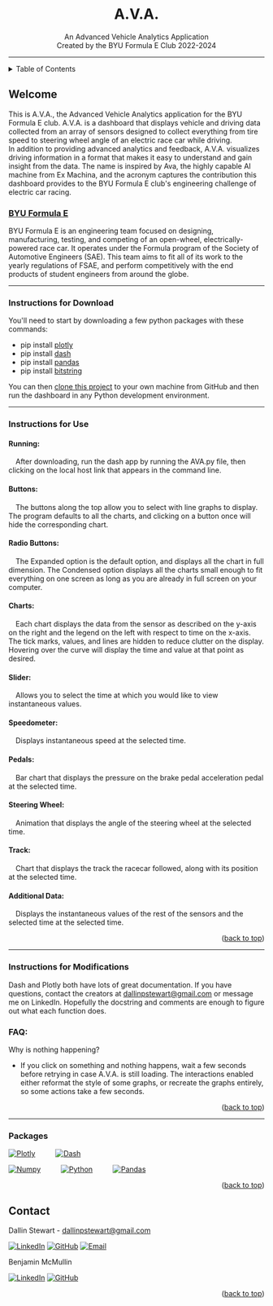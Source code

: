<a name="readme-top"></a>

<div align="center">
    <h1 align="center">A.V.A.</h1>
    <p align="center">
        An Advanced Vehicle Analytics Application 
        </br>Created by the BYU Formula E Club 2022-2024
    </p>
</div>

<hr>

<!-- TABLE OF CONTENTS -->
<details>
  <summary>Table of Contents</summary>
  <ol>
    <li><a href="#welcome">Welcome</a></li>
    <li><a href="#instructions">Instructions for Download</a></li>
    <li><a href="#use">Instructions for Use</a></li>
    <li><a href="#mods">Instructions for Modifications</a></li>
    <li><a href="#faq">FAQs</a></li>
  </ol>
</details>

<!-- Welcome -->
## Welcome

This is A.V.A., the Advanced Vehicle Analytics application for the BYU Formula E club.
A.V.A. is a dashboard that displays vehicle and driving data collected from an array of sensors
designed to collect everything from tire speed to steering wheel angle of an electric race car 
while driving. 
</br>
In addition to providing advanced analytics and feedback, A.V.A. visualizes driving information 
in a format that makes it easy to understand and gain insight from the data.
The name is inspired by Ava, the highly capable AI machine from Ex Machina, and the acronym captures 
the contribution this dashboard provides to the BYU Formula E club's engineering challenge of 
electric car racing.

### <a href="https://www.linkedin.com/company/byu-racing/">BYU Formula E</a>

BYU Formula E is an engineering team focused on designing, manufacturing, testing, and competing 
of an open-wheel, electrically-powered race car. It operates under the Formula program of the 
Society of Automotive Engineers (SAE). This team aims to fit all of its work to the yearly 
regulations of FSAE, and perform competitively with the end products of student engineers from around 
the globe.

<hr>


### Instructions for Download

You'll need to start by downloading a few python packages with these commands:
- pip install <a href=https://plotly.com/python/getting-started/>plotly</a>
- pip install <a href=https://dash.plotly.com/installation>dash</a>
- pip install <a href=https://pandas.pydata.org/docs/getting_started/install.html>pandas</a>
- pip install <a href=https://pypi.org/project/bitstring/>bitstring</a>

You can then <a href=https://docs.github.com/en/repositories/creating-and-managing-repositories/cloning-a-repository>
clone this project</a> to your own machine from GitHub and then run the dashboard in any Python development environment.

<hr>

### Instructions for Use

#### Running:
&emsp;After downloading, run the dash app by running the AVA.py file, then clicking on the
local host link that appears in the command line.
<br>
#### Buttons:
&emsp;The buttons along the top allow you to select with line graphs to display. The program defaults
to all the charts, and clicking on a button once will hide the corresponding chart.
<br>
#### Radio Buttons:
&emsp;The Expanded option is the default option, and displays all the chart in full dimension.
The Condensed option displays all the charts small enough to fit everything on one screen
as long as you are already in full screen on your computer.
<br>
#### Charts:
&emsp;Each chart displays the data from the sensor as described on the y-axis on the right and the
legend on the left with respect to time on the x-axis. The tick marks, values, and lines are hidden
to reduce clutter on the display. Hovering over the curve will display the time and value at that
point as desired.
<br>
#### Slider:
&emsp;Allows you to select the time at which you would like to view instantaneous values.
<br>
#### Speedometer:
&emsp;Displays instantaneous speed at the selected time.
<br>
#### Pedals:
&emsp;Bar chart that displays the pressure on the brake pedal acceleration pedal at the selected time.
<br>
#### Steering Wheel:
&emsp;Animation that displays the angle of the steering wheel at the selected time.
<br>
#### Track:
&emsp;Chart that displays the track the racecar followed, along with its position at the selected time.
<br>
#### Additional Data:
&emsp;Displays the instantaneous values of the rest of the sensors and the selected time at the selected
time.

<p align="right">(<a href="#readme-top">back to top</a>)</p>

<hr>

### Instructions for Modifications

Dash and Plotly both have lots of great documentation. If you have questions, contact the creators
at dallinpstewart@gmail.com or message me on LinkedIn. Hopefully the docstring and comments 
are enough to figure out what each function does.

### FAQ:
Why is nothing happening?
- If you click on something and nothing happens, wait a few seconds before retrying in case A.V.A.
is still loading. The interactions enabled either reformat the style of some graphs, or recreate the
graphs entirely, so some actions take a few seconds.

<p align="right">(<a href="#readme-top">back to top</a>)</p>

<hr>

### Packages

[![Plotly][Plotly-icon]][Plotly-url] &emsp; &emsp;  [![Dash][Dash-icon]][Dash-url] &emsp; &emsp;

[![Numpy][Numpy-icon]][Numpy-url] &emsp; &emsp; [![Python][Python-icon]][Python-url] &emsp; &emsp; [![Pandas][Pandas-icon]][Pandas-url]    



<p align="right">(<a href="#readme-top">back to top</a>)</p>


<!-- CONTACT -->
## Contact

Dallin Stewart - dallinpstewart@gmail.com

[![LinkedIn][linkedin-icon]][linkedin-url]
[![GitHub][github-icon]][github-url]
[![Email][email-icon]][email-url]

Benjamin McMullin

[![LinkedIn][linkedin-icon]][linkedin-url2]
[![GitHub][github-icon]][github-url2]

<p align="right">(<a href="#readme-top">back to top</a>)</p>


<!-- MARKDOWN LINKS & IMAGES -->
[Python-icon]: https://img.shields.io/badge/Python-3776AB?style=for-the-badge&logo=python&logoColor=white
[Python-url]: https://www.python.org/

[NumPy-icon]: https://img.shields.io/badge/NumPy-2596be?style=for-the-badge&logo=numpy&logoColor=white
[NumPy-url]: https://numpy.org/

[Pandas-icon]: https://img.shields.io/badge/Pandas-120756?style=for-the-badge&logo=pandas&logoColor=white
[Pandas-url]: https://pandas.pydata.org/

[Plotly-icon]: https://img.shields.io/badge/Plotly-e5558f?style=for-the-badge&logo=plotly&logoColor=white
[Plotly-url]: https://plotly.com/

[Dash-icon]: https://img.shields.io/badge/Dash-7c74fb?style=for-the-badge&logo=dash&logoColor=white
[Dash-url]: https://plotly.com/dash/


[linkedIn-icon]: https://img.shields.io/badge/LinkedIn-0077B5?style=for-the-badge&logo=linkedin&logoColor=white
[linkedIn-url]: https://www.linkedin.com/in/dallinstewart/
[linkedIn-url2]: https://www.linkedin.com/in/benjamin-mcmullin/

[github-icon]: https://img.shields.io/badge/GitHub-100000?style=for-the-badge&logo=github&logoColor=white
[github-url]: https://github.com/binDebug3
[github-url2]: https://github.com/benjaminmcmullin4

[Email-icon]: https://img.shields.io/badge/Email-D14836?style=for-the-badge&logo=gmail&logoColor=white
[Email-url]: mailto:dallinpstewart@gmail.com